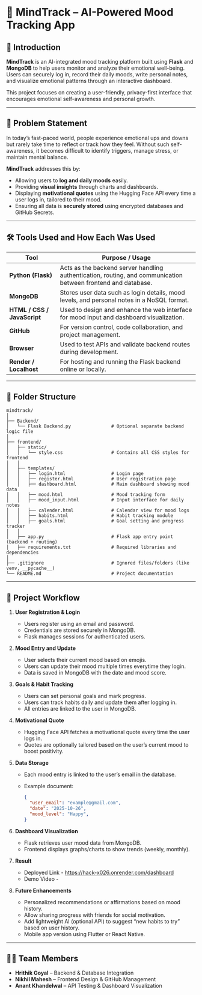 # 🧠 MindTrack – AI-Powered Mood Tracking App

## 🔹 Introduction

**MindTrack** is an AI-integrated mood tracking platform built using **Flask** and **MongoDB** to help users monitor and analyze their emotional well-being.
Users can securely log in, record their daily moods, write personal notes, and visualize emotional patterns through an interactive dashboard.

This project focuses on creating a user-friendly, privacy-first interface that encourages emotional self-awareness and personal growth.

---

## 🧩 Problem Statement

In today’s fast-paced world, people experience emotional ups and downs but rarely take time to reflect or track how they feel.
Without such self-awareness, it becomes difficult to identify triggers, manage stress, or maintain mental balance.

**MindTrack** addresses this by:

* Allowing users to **log and daily moods** easily.
* Providing **visual insights** through charts and dashboards.
* Displaying **motivational quotes** using the Hugging Face API every time a user logs in, tailored to their mood.
* Ensuring all data is **securely stored** using encrypted databases and GitHub Secrets.

---

## 🛠️ Tools Used and How Each Was Used

| Tool                                                 | Purpose / Usage                                                                                               |
| ---------------------------------------------------- | ------------------------------------------------------------------------------------------------------------- |
| **Python (Flask)**                                   | Acts as the backend server handling authentication, routing, and communication between frontend and database. |
| **MongoDB**                                          | Stores user data such as login details, mood levels, and personal notes in a NoSQL format.                    |
| **HTML / CSS / JavaScript**                          | Used to design and enhance the web interface for mood input and dashboard visualization.                      |
| **GitHub**                                           | For version control, code collaboration, and project management.                                              |
| **Browser**                                          | Used to test APIs and validate backend routes during development.                                             |
| **Render / Localhost**                               | For hosting and running the Flask backend online or locally.                                                  |

---

## 📁 Folder Structure

```
mindtrack/
│
├── Backend/
│   └── Flask Backend.py               # Optional separate backend logic file
│
├── frontend/
│   ├── static/
│   │   └── style.css                  # Contains all CSS styles for frontend
│   │
│   ├── templates/
│   │   ├── login.html                 # Login page
│   │   ├── register.html              # User registration page
│   │   ├── dashboard.html             # Main dashboard showing mood data
│   │   ├── mood.html                  # Mood tracking form
│   │   ├── mood_input.html            # Input interface for daily notes
│   │   ├── calender.html              # Calendar view for mood logs
│   │   ├── habits.html                # Habit tracking module
│   │   ├── goals.html                 # Goal setting and progress tracker
│   │
│   ├── app.py                         # Flask app entry point (backend + routing)
│   ├── requirements.txt               # Required libraries and dependencies
│
├── .gitignore                         # Ignored files/folders (like venv, __pycache__)
└── README.md                          # Project documentation
```

---

## 🚀 Project Workflow

1. **User Registration & Login**

   * Users register using an email and password.
   * Credentials are stored securely in MongoDB.
   * Flask manages sessions for authenticated users.

2. **Mood Entry and Update**

   * User selects their current mood based on emojis.
   * Users can update their mood multiple times everytime they login.
   * Data is saved in MongoDB with the date and mood score.

3. **Goals & Habit Tracking**

   * Users can set personal goals and mark progress.
   * Users can track habits daily and update them after logging in.
   * All entries are linked to the user in MongoDB.
  
4. **Motivational Quote**

   * Hugging Face API fetches a motivational quote every time the user logs in.
   * Quotes are optionally tailored based on the user’s current mood to boost positivity.

5. **Data Storage**

   * Each mood entry is linked to the user’s email in the database.
   * Example document:

     ```json
     {
       "user_email": "example@gmail.com",
       "date": "2025-10-26",
       "mood_level": "Happy",
     }
     ```

6. **Dashboard Visualization**

   * Flask retrieves user mood data from MongoDB.
   * Frontend displays graphs/charts to show trends (weekly, monthly).
  
7. **Result**

   * Deployed Link - https://hack-x026.onrender.com/dashboard
   * Demo Video - 


8. **Future Enhancements**

   * Personalized recommendations or affirmations based on mood history.
   * Allow sharing progress with friends for social motivation. 
   * Add lightweight AI (optional API) to suggest “new habits to try” based on user history.
   * Mobile app version using Flutter or React Native.

---

## 👨‍💻 Team Members

* **Hrithik Goyal** – Backend & Database Integration
* **Nikhil Mahesh** – Frontend Design & GitHub Management
* **Anant Khandelwal** – API Testing & Dashboard Visualization
